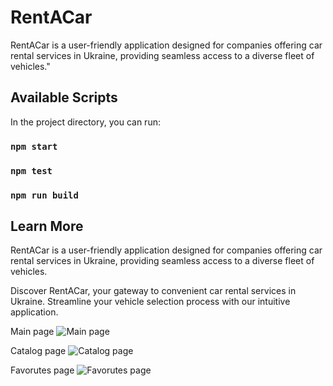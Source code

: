 # RentACar

RentACar is a user-friendly application designed for companies offering car rental services in Ukraine, providing seamless access to a diverse fleet of vehicles."

## Available Scripts

In the project directory, you can run:

### `npm start`

### `npm test`

### `npm run build`

## Learn More

RentACar is a user-friendly application designed for companies offering car rental services in Ukraine, providing seamless access to a diverse fleet of vehicles.

Discover RentACar, your gateway to convenient car rental services in Ukraine. Streamline your vehicle selection process with our intuitive application.

Main page
![Main page](https://github.com/darynakarmazin/RentACar/raw/main/src/img/view.png)

Catalog page
![Catalog page](https://github.com/darynakarmazin/RentACar/raw/main/src/img/view-2.png)

Favorutes page
![Favorutes page](https://github.com/darynakarmazin/RentACar/raw/main/src/img/view-3.png)
